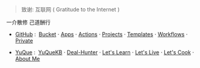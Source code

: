 > 致谢: 互联网 ( Gratitude to the Internet )

一介散修 己道酬行

- [GitHub](https://github.com/gendloop)
  :&nbsp; [Bucket](https://github.com/gendloop/gendloopBucket)
    $\cdot$ [Apps](https://github.com/gendloop/gendloopApps)
    $\cdot$ [Actions](https://github.com/gendloop/gendloopActions)
    $\cdot$ [Projects](https://github.com/gendloop/gendloopProjects)
    $\cdot$ [Templates](https://github.com/gendloop/gendloopTemplates)
    $\cdot$ [Workflows](https://github.com/gendloop/gendloopWorkflows)
    $\cdot$ [Private](https://github.com/gendloop/Private)

- [YuQue](https://yuque.com/gendloop)
  :&nbsp; [YuQueKB](https://github.com/gendloop/YuQueKnowledgeBases)
    $\cdot$ [Deal-Hunter](https://www.yuque.com/gendloop/dealhunter)
    $\cdot$ [Let's Learn](https://www.yuque.com/gendloop/learningnotes)
    $\cdot$ [Let's Live](https://www.yuque.com/gendloop/livingnotes)
    $\cdot$ [Let's Cook](https://www.yuque.com/gendloop/cookingnotes)
    $\cdot$ [About Me](https://www.yuque.com/gendloop/aboutme)
